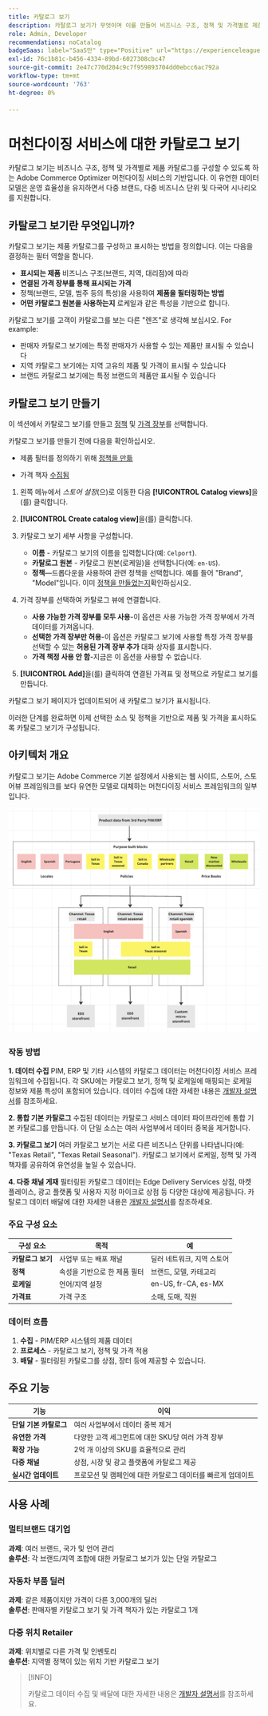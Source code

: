 ```yaml
---
title: 카탈로그 보기
description: 카탈로그 보기가 무엇이며 이를 만들어 비즈니스 구조, 정책 및 가격별로 제품 카탈로그를 구성하는 방법에 대해 알아봅니다.
role: Admin, Developer
recommendations: noCatalog
badgeSaas: label="SaaS만" type="Positive" url="https://experienceleague.adobe.com/ko/docs/commerce/user-guides/product-solutions" tooltip="Adobe Commerce as a Cloud Service 및 Adobe Commerce Optimizer 프로젝트에만 적용됩니다(Adobe 관리 SaaS 인프라)."
exl-id: 76c1b81c-b456-4334-89bd-6027308cbc47
source-git-commit: 2e47c770d204c9c7f959893704dd0ebcc6ac792a
workflow-type: tm+mt
source-wordcount: '763'
ht-degree: 0%

---
```



# 머천다이징 서비스에 대한 카탈로그 보기

카탈로그 보기는 비즈니스 구조, 정책 및 가격별로 제품 카탈로그를 구성할 수 있도록 하는 Adobe Commerce Optimizer 머천다이징 서비스의 기반입니다. 이 유연한 데이터 모델은 운영 효율성을 유지하면서 다중 브랜드, 다중 비즈니스 단위 및 다국어 시나리오를 지원합니다.

## 카탈로그 보기란 무엇입니까?

카탈로그 보기는 제품 카탈로그를 구성하고 표시하는 방법을 정의합니다. 이는 다음을 결정하는 필터 역할을 합니다.

- **표시되는 제품** 비즈니스 구조(브랜드, 지역, 대리점)에 따라
- **연결된 가격 장부를 통해 표시되는 가격**
- 정책(브랜드, 모델, 범주 등의 특성)을 사용하여 **제품을 필터링하는 방법**
- **어떤 카탈로그 원본을 사용하는지** 로케일과 같은 특성을 기반으로 합니다.

카탈로그 보기를 고객이 카탈로그를 보는 다른 &quot;렌즈&quot;로 생각해 보십시오. For example:

- 판매자 카탈로그 보기에는 특정 판매자가 사용할 수 있는 제품만 표시될 수 있습니다
- 지역 카탈로그 보기에는 지역 고유의 제품 및 가격이 표시될 수 있습니다
- 브랜드 카탈로그 보기에는 특정 브랜드의 제품만 표시될 수 있습니다

## 카탈로그 보기 만들기

이 섹션에서 카탈로그 보기를 만들고 [정책](policies.md) 및 [가격 장부](pricebooks.md)를 선택합니다.

카탈로그 보기를 만들기 전에 다음을 확인하십시오.

- 제품 필터를 정의하기 위해 [정책을 만듦](policies.md)

- 가격 책자 [수집됨](pricebooks.md)

1. 왼쪽 메뉴에서 _스토어 설정_(으)로 이동한 다음 **[!UICONTROL Catalog views]**&#x200B;을(를) 클릭합니다.

1. **[!UICONTROL Create catalog view]**&#x200B;을(를) 클릭합니다&#x200B;.

1. 카탈로그 보기 세부 사항을 구성합니다.

   - **이름** - 카탈로그 보기의 이름을 입력합니다(예: `Celport`)&#x200B;.
   - **카탈로그 원본** - 카탈로그 원본(로케일)을 선택합니다(예: `en-US`).
   - **정책**—드롭다운을 사용하여 관련 정책을 선택합니다. 예를 들어 &quot;Brand&quot;, &quot;Model&quot;입니다. &#x200B;이미 [정책을 만들었는지](policies.md)확인하십시오.

1. 가격 장부를 선택하여 카탈로그 뷰에 연결합니다.

   - **사용 가능한 가격 장부를 모두 사용**-이 옵션은 사용 가능한 가격 장부에서 가격 데이터를 가져옵니다.
   - **선택한 가격 장부만 허용**-이 옵션은 카탈로그 보기에 사용할 특정 가격 장부를 선택할 수 있는 **허용된 가격 장부 추가** 대화 상자를 표시합니다.
   - **가격 책정 사용 안 함**-지금은 이 옵션을 사용할 수 없습니다.

1. **[!UICONTROL Add]**&#x200B;을(를) 클릭하여 연결된 가격표 및 정책으로 카탈로그 보기를 만듭니다.

카탈로그 보기 페이지가 업데이트되어 새 카탈로그 보기가 표시됩니다&#x200B;.

이러한 단계를 완료하면 이제 선택한 소스 및 정책을 기반으로 제품 및 가격을 표시하도록 카탈로그 보기가 구성됩니다.

## 아키텍처 개요

카탈로그 보기는 Adobe Commerce 기본 설정에서 사용되는 웹 사이트, 스토어, 스토어뷰 프레임워크를 보다 유연한 모델로 대체하는 머천다이징 서비스 프레임워크의 일부입니다.

![[!DNL Merchandising Services] 아키텍처](../assets/merchandising-svcs-architecture.png)

### 작동 방법

**1. 데이터 수집**
PIM, ERP 및 기타 시스템의 카탈로그 데이터는 머천다이징 서비스 프레임워크에 수집됩니다. 각 SKU에는 카탈로그 보기, 정책 및 로케일에 매핑되는 로케일 정보와 제품 특성이 포함되어 있습니다. 데이터 수집에 대한 자세한 내용은 [개발자 설명서](https://developer.adobe.com/commerce/services/optimizer/)를 참조하세요.

**2. 통합 기본 카탈로그**
수집된 데이터는 카탈로그 서비스 데이터 파이프라인에 통합 기본 카탈로그를 만듭니다. 이 단일 소스는 여러 사업부에서 데이터 중복을 제거합니다.

**3. 카탈로그 보기**
여러 카탈로그 보기는 서로 다른 비즈니스 단위를 나타냅니다(예: &quot;Texas Retail&quot;, &quot;Texas Retail Seasonal&quot;). 카탈로그 보기에서 로케일, 정책 및 가격 책자를 공유하여 유연성을 높일 수 있습니다.

**4. 다중 채널 게재**
필터링된 카탈로그 데이터는 Edge Delivery Services 상점, 마켓 플레이스, 광고 플랫폼 및 사용자 지정 마이크로 상점 등 다양한 대상에 제공됩니다. 카탈로그 데이터 배달에 대한 자세한 내용은 [개발자 설명서](https://developer.adobe.com/commerce/services/optimizer/)를 참조하세요.

### 주요 구성 요소

| 구성 요소 | 목적 | 예 |
|---|---|---|
| **카탈로그 보기** | 사업부 또는 배포 채널 | 딜러 네트워크, 지역 스토어 |
| **정책** | 속성을 기반으로 한 제품 필터 | 브랜드, 모델, 카테고리 |
| **로케일** | 언어/지역 설정 | en-US, fr-CA, es-MX |
| **가격표** | 가격 구조 | 소매, 도매, 직원 |

### 데이터 흐름

1. **수집** - PIM/ERP 시스템의 제품 데이터
2. **프로세스** - 카탈로그 보기, 정책 및 가격 적용
3. **배달** - 필터링된 카탈로그를 상점, 장터 등에 제공할 수 있습니다.

## 주요 기능

| 기능 | 이익 |
|---|---|
| **단일 기본 카탈로그** | 여러 사업부에서 데이터 중복 제거 |
| **유연한 가격** | 다양한 고객 세그먼트에 대한 SKU당 여러 가격 장부 |
| **확장 가능** | 2억 개 이상의 SKU를 효율적으로 관리 |
| **다중 채널** | 상점, 시장 및 광고 플랫폼에 카탈로그 제공 |
| **실시간 업데이트** | 프로모션 및 캠페인에 대한 카탈로그 데이터를 빠르게 업데이트 |

## 사용 사례

### 멀티브랜드 대기업

**과제**: 여러 브랜드, 국가 및 언어 관리<br>
**솔루션**: 각 브랜드/지역 조합에 대한 카탈로그 보기가 있는 단일 카탈로그

### 자동차 부품 딜러

**과제**: 같은 제품이지만 가격이 다른 3,000개의 딜러<br>
**솔루션**: 판매자별 카탈로그 보기 및 가격 책자가 있는 카탈로그 1개

### 다중 위치 Retailer

**과제**: 위치별로 다른 가격 및 인벤토리<br>
**솔루션**: 지역별 정책이 있는 위치 기반 카탈로그 보기

>[!INFO]
>
>카탈로그 데이터 수집 및 배달에 대한 자세한 내용은 [개발자 설명서](https://developer.adobe.com/commerce/services/optimizer/)를 참조하세요.
